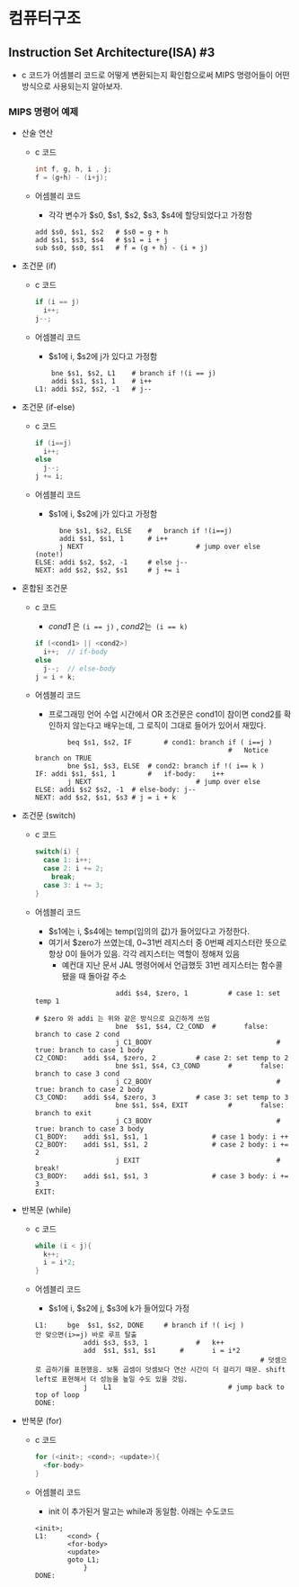 # 컴퓨터구조

## Instruction Set Architecture(ISA) #3

* c 코드가 어셈블리 코드로 어떻게 변환되는지 확인함으로써 MIPS 명령어들이 어떤 방식으로 사용되는지 알아보자.

  

### MIPS 명령어 예제

* 산술 연산

  * c 코드

    ```c
    int f, g, h, i , j;
    f = (g+h) - (i+j);
    ```

  * 어셈블리 코드

    * 각각 변수가 $s0, $s1, $s2, $s3, $s4에 할당되었다고 가정함

    ```assembly
    add $s0, $s1, $s2	# $s0 = g + h
    add $s1, $s3, $s4	# $s1 = i + j
    sub $s0, $s0, $s1	# f = (g + h) - (i + j)
    ```

* 조건문 (if)

  * c 코드

    ```c
    if (i == j)
      i++;
    j--;
    ```

  * 어셈블리 코드

    * $s1에 i, $s2에 j가 있다고 가정함 

    ```assembly
        bne $s1, $s2, L1	# branch if !(i == j)
        addi $s1, $s1, 1	# i++
    L1: addi $s2, $s2, -1	# j--
    ```

* 조건문 (if-else)

  * c 코드

    ```c
    if (i==j)
      i++;
    else
      j--;
    j += i;
    ```

  * 어셈블리 코드

    * $s1에 i, $s2에 j가 있다고 가정함 

    ```assembly
          bne $s1, $s2, ELSE	#	branch if !(i==j)
          addi $s1, $s1, 1		# i++
          j NEXT							# jump over else			(note!)
    ELSE: addi $s2, $s2, -1		# else j--
    NEXT: add $s2, $s2, $s1		# j += i
    ```

* 혼합된 조건문

  * c 코드

    * *cond1* 은 `(i == j)` , *cond2*는` (i == k)`

    ```c
    if (<cond1> || <cond2>)
      i++;	// if-body
    else
      j--;	// else-body
    j = i + k;
    ```

  * 어셈블리 코드

    * 프로그래밍 언어 수업 시간에서 OR 조건문은 cond1이 참이면 cond2를 확인하지 않는다고 배우는데, 그 로직이 그대로 들어가 있어서 재밌다.

    ```assembly
    		beq	$s1, $s2, IF		# cond1: branch if ( i==j )
    												# 	Notice branch on TRUE
    		bne $s1, $s3, ELSE	# cond2: branch if !( i== k )
    IF:	addi $s1, $s1, 1		#	if-body:	i++
    		j NEXT							# jump over else
    ELSE: addi $s2 $s2, -1 	# else-body: j--
    NEXT: add $s2, $s1, $s3	# j = i + k
    ```

* 조건문 (switch)

  * c 코드

    ```c
    switch(i) {
      case 1: i++;
      case 2: i += 2;
        break;
      case 3: i += 3;
    }
    ```

  * 어셈블리 코드

    * $s1에는 i, $s4에는  temp(임의의 값)가 들어있다고 가정한다.
    * 여기서 $zero가 쓰였는데, 0~31번 레지스터 중 0번째 레지스터란 뜻으로 항상 0이 들어가 있음. 각각 레지스터는 역할이 정해져 있음 
      * 예컨대 지난 문서 JAL 명령어에서 언급했듯 31번 레지스터는 함수콜 됐을 때 돌아갈 주소

    ```assembly
    					addi $s4, $zero, 1			# case 1: set temp 1
    																	# $zero 와 addi 는 위와 같은 방식으로 요긴하게 쓰임
    					bne  $s1, $s4, C2_COND	#		false: branch to case 2 cond
    					j C1_BODY								#		true: branch to case 1 body
    C2_COND:	addi $s4, $zero, 2			# case 2: set temp to 2
    					bne $s1, $s4, C3_COND		#		false: branch to case 3 cond
    					j C2_BODY								#		true: branch to case 2 body
    C3_COND:	addi $s4, $zero, 3			# case 3: set temp to 3
    					bne $s1, $s4, EXIT			#		false: branch to exit
    					j C3_BODY								#		true: branch to case 3 body
    C1_BODY:	addi $s1, $s1, 1				# case 1 body: i ++
    C2_BODY:	addi $s1, $s1, 2				# case 2 body: i += 2
    					j EXIT									# break! 
    C3_BODY:	addi $s1, $s1, 3				# case 3 body: i += 3
    EXIT:
    ```

* 반복문 (while)

  * c 코드

    ```c
    while (i < j){
      k++;
      i = i*2;
    }
    ```

  * 어셈블리 코드 

    * $s1에 i, $s2에  j, $s3에  k가 들어있다 가정

    ```assembly
    L1:		bge  $s1, $s2, DONE		# branch if !( i<j ) 				안 맞으면(i>=j) 바로 루프 탈출 
    			addi $s3, $s3, 1			# 	k++	
    			add  $s1, $s1, $s1		#		i = i*2									
    														# 덧셈으로 곱하기를 표현했음. 보통 곱셈이 덧셈보다 연산 시간이 더 걸리기 때문. shift left로 표현해서 더 성능을 높일 수도 있을 것임.
    			j    L1								# jump back to top of loop
    DONE:
    ```

* 반복문 (for)

  * c 코드

    ```c
    for (<init>; <cond>; <update>){
      <for-body>
    }
    ```

  * 어셈블리 코드

    * init 이 추가된거 말고는  while과 동일함. 아래는 수도코드

    ```assembly
    <init>;
    L1:		<cond> {
            <for-body>
            <update>
            goto L1;
    			}
    DONE:
    ```

    

